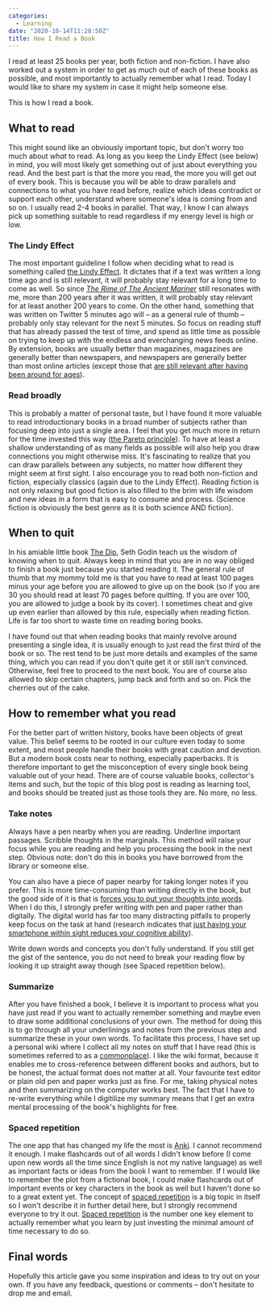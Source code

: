 ```yaml
---
categories:
  - Learning
date: "2020-10-14T11:28:50Z"
title: How I Read a Book
---
```


I read at least 25 books per year, both fiction and non-fiction. I have also worked out a system in order to get as much out of each of these books as possible, and most importantly to actually remember what I read. Today I would like to share my system in case it might help someone else.

This is how I read a book.

## What to read

This might sound like an obviously important topic, but don't worry too much about _what_ to read. As long as you keep the Lindy Effect (see below) in mind, you will most likely get something out of just about everything you read. And the best part is that the more you read, the more you will get out of every book. This is because you will be able to draw parallels and connections to what you have read before, realize which ideas contradict or support each other, understand where someone's idea is coming from and so on. I usually read 2-4 books in parallel. That way, I know I can always pick up something suitable to read regardless if my energy level is high or low.

### The Lindy Effect

The most important guideline I follow when deciding what to read is something called [the Lindy Effect](https://en.wikipedia.org/wiki/Lindy_effect). It dictates that if a text was written a long time ago and is still relevant, it will probably stay relevant for a long time to come as well. So since _[The Rime of The Ancient Mariner](https://en.wikipedia.org/wiki/The_Rime_of_the_Ancient_Mariner)_ still resonates with me, more than 200 years after it was written, it will probably stay relevant for at least another 200 years to come. On the other hand, something that was written on Twitter 5 minutes ago will – as a general rule of thumb – probably only stay relevant for the next 5 minutes. So focus on reading stuff that has already passed the test of time, and spend as little time as possible on trying to keep up with the endless and everchanging news feeds online. By extension, books are usually better than magazines, magazines are generally better than newspapers, and newspapers are generally better than most online articles (except those that [are still relevant after having been around for ages](https://www.joelonsoftware.com/2000/04/06/things-you-should-never-do-part-i/)).

### Read broadly

This is probably a matter of personal taste, but I have found it more valuable to read introductionary books in a broad number of subjects rather than focusing deep into just a single area. I feel that you get much more in return for the time invested this way ([the Pareto principle](https://en.wikipedia.org/wiki/Pareto_principle)). To have at least a shallow understanding of as many fields as possible will also help you draw connections you might otherwise miss. It's fascinating to realize that you can draw parallels between any subjects, no matter how different they might seem at first sight. I also encourage you to read both non-fiction and fiction, especially classics (again due to the Lindy Effect). Reading fiction is not only relaxing but good fiction is also filled to the brim with life wisdom and new ideas in a form that is easy to consume and process. (Science fiction is obviously the best genre as it is both science AND fiction).

## When to quit

In his amiable little book [The Dip](https://en.wikipedia.org/wiki/The_Dip), Seth Godin teach us the wisdom of knowing when to quit. Always keep in mind that you are in no way obliged to finish a book just because you started reading it. The general rule of thumb that my mommy told me is that you have to read at least 100 pages minus your age before you are allowed to give up on the book (so if you are 30 you should read at least 70 pages before quitting. If you are over 100, you are allowed to judge a book by its cover). I sometimes cheat and give up even earlier than allowed by this rule, especially when reading fiction. Life is far too short to waste time on reading boring books.

I have found out that when reading books that mainly revolve around presenting a single idea, it is usually enough to just read the first third of the book or so. The rest tend to be just more details and examples of the same thing, which you can read if you don't quite get it or still isn't convinced. Otherwise, feel free to proceed to the next book. You are of course also allowed to skip certain chapters, jump back and forth and so on. Pick the cherries out of the cake.

## How to remember what you read

For the better part of written history, books have been objects of great value. This belief seems to be rooted in our culture even today to some extent, and most people handle their books with great caution and devotion. But a modern book costs near to nothing, especially paperbacks. It is therefore important to get the misconception of every single book being valuable out of your head. There are of course valuable books, collector's items and such, but the topic of this blog post is reading as learning tool, and books should be treated just as those tools they are. No more, no less.

### Take notes

Always have a pen nearby when you are reading. Underline important passages. Scribble thoughts in the marginals. This method will raise your focus while you are reading and help you processing the book in the next step. Obvious note: don't do this in books you have borrowed from the library or someone else.

You can also have a piece of paper nearby for taking longer notes if you prefer. This is more time-consuming than writing directly in the book, but the good side of it is that is [forces you to put your thoughts into words](https://fs.blog/2012/04/feynman-technique/). When I do this, I strongly prefer writing with pen and paper rather than digitally. The digital world has far too many distracting pitfalls to properly keep focus on the task at hand (research indicates that [just having your smartphone within sight reduces your cognitive ability](https://hbr.org/2018/03/having-your-smartphone-nearby-takes-a-toll-on-your-thinking)).

Write down words and concepts you don't fully understand. If you still get the gist of the sentence, you do not need to break your reading flow by looking it up straight away though (see Spaced repetition below).

### Summarize

After you have finished a book, I believe it is important to process what you have just read if you want to actually remember something and maybe even to draw some additional conclusions of your own. The method for doing this is to go through all your underlinings and notes from the previous step and summarize these in your own words. To facilitate this process, I have set up a personal wiki where I collect all my notes on stuff that I have read (this is sometimes referred to as a [commonplace](https://en.wikipedia.org/wiki/Commonplace_book)). I like the wiki format, because it enables me to cross-reference between different books and authors, but to be honest, the actual format does not matter at all. Your favourite text editor or plain old pen and paper works just as fine. For me, taking physical notes and then summarizing on the computer works best. The fact that I have to re-write everything while I digitilize my summary means that I get an extra mental processing of the book's highlights for free.

### Spaced repetition

The one app that has changed my life the most is [Anki](https://apps.ankiweb.net/). I cannot recommend it enough. I make flashcards out of all words I didn't know before (I come upon new words all the time since English is not my native language) as well as important facts or ideas from the book I want to remember. If I would like to remember the plot from a fictional book, I could make flashcards out of important events or key characters in the book as well but I haven't done so to a great extent yet. The concept of [spaced repetition](https://en.wikipedia.org/wiki/Spaced_repetition) is a big topic in itself so I won't describe it in further detail here, but I strongly recommend everyone to try it out. [Spaced repetition](https://en.wikipedia.org/wiki/Spaced_repetition) is the number one key element to actually remember what you learn by just investing the minimal amount of time necessary to do so.

## Final words

Hopefully this article gave you some inspiration and ideas to try out on your own. If you have any feedback, questions or comments – don't hesitate to drop me and email.

